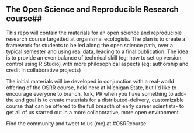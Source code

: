 ## The Open Science and Reproducible Research course##
This repo will contain the materials for an open science and reproducible research course targetted at organismal ecologists. The plan is  to create a framework for students to be led along the open science path, over a typical semester and using real data, leading to a final publication. The idea is to provide an even balance of technical skill (eg: how to set up version control using R Studio) with more philosophical aspects (eg: authorship and credit in collaborative projects)

The initial materials will be developed in conjunction with a real-world offering of the OSRR course, held here at Michigan State, but I'd like to encourage everyone to branch, fork, PR when you have something to add- the end goal is to create materials for a distributed-delivery, customizable course that can be offered to the full breadth of early career scientists- to get all of us started out in a more collaborative, more open environment.

Find the community and tweet to us (me) at #OSRRcourse
